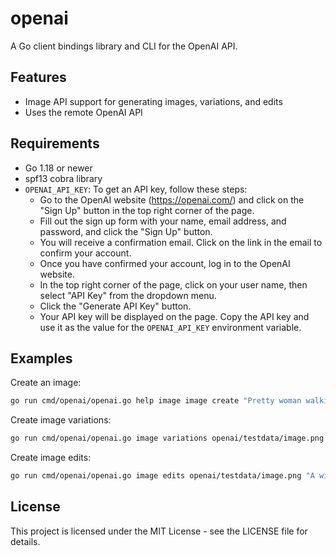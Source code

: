# openai

A Go client bindings library and CLI for the OpenAI API.

## Features

* Image API support for generating images, variations, and edits
* Uses the remote OpenAI API

## Requirements

* Go 1.18 or newer
* spf13 cobra library
* `OPENAI_API_KEY`: To get an API key, follow these steps:
    * Go to the OpenAI website (https://openai.com/) and click on the "Sign Up" button in the top right corner of the page.
    * Fill out the sign up form with your name, email address, and password, and click the "Sign Up" button.
    * You will receive a confirmation email. Click on the link in the email to confirm your account.
    * Once you have confirmed your account, log in to the OpenAI website.
    * In the top right corner of the page, click on your user name, then select "API Key" from the dropdown menu.
    * Click the "Generate API Key" button.
    * Your API key will be displayed on the page. Copy the API key and use it as the value for the `OPENAI_API_KEY` environment variable.

## Examples

Create an image:

```bash
go run cmd/openai/openai.go help image image create "Pretty woman walking down the street."
```
Create image variations:

```bash
go run cmd/openai/openai.go image variations openai/testdata/image.png -n 2
```
Create image edits:

```bash
go run cmd/openai/openai.go image edits openai/testdata/image.png "A winter forest with a winding path." -m openai/testdata/mask.png -n 2
```

## License

This project is licensed under the MIT License - see the LICENSE file for details.